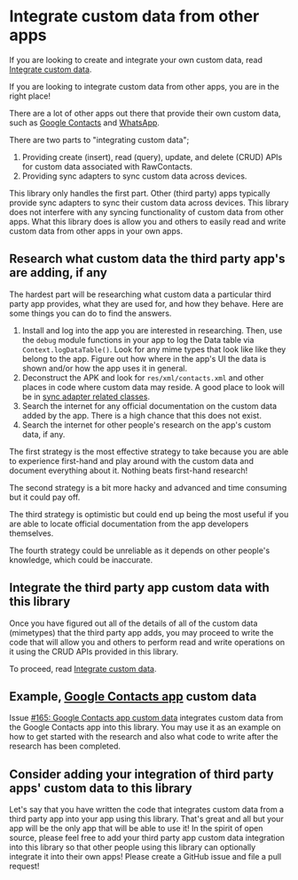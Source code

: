 # Integrate custom data from other apps

If you are looking to create and integrate your own custom data, read [Integrate custom data](/howto/integrate-custom-data.md).

If you are looking to integrate custom data from other apps, you are in the right place!

There are a lot of other apps out there that provide their own custom data, such as 
[Google Contacts][google-contacts] and [WhatsApp][whatsapp]. 

There are two parts to "integrating custom data";

1. Providing create (insert), read (query), update, and delete (CRUD) APIs for custom data
   associated with RawContacts.
2. Providing sync adapters to sync custom data across devices.

This library only handles the first part. Other (third party) apps typically provide sync adapters 
to sync their custom data across devices. This library does not interfere with any syncing 
functionality of custom data from other apps. What this library does is allow you and others to 
easily read and write custom data from other apps in your own apps.

## Research what custom data the third party app's are adding, if any

The hardest part will be researching what custom data a particular third party app provides, what 
they are used for, and how they behave. Here are some things you can do to find the answers.

1. Install and log into the app you are interested in researching. Then, use the `debug` module 
   functions in your app to log the Data table via `Context.logDataTable()`. Look for any mime types
   that look like like they belong to the app. Figure out how where in the app's UI the data is
   shown and/or how the app uses it in general.
2. Deconstruct the APK and look for `res/xml/contacts.xml` and other places in code where custom 
   data may reside. A good place to look will be in [sync adapter related classes][syncadapter].
3. Search the internet for any official documentation on the custom data added by the app. There is
   a high chance that this does not exist.
4. Search the internet for other people's research on the app's custom data, if any.

The first strategy is the most effective strategy to take because you are able to experience 
first-hand and play around with the custom data and document everything about it. Nothing beats 
first-hand research!

The second strategy is a bit more hacky and advanced and time consuming but it could pay off.

The third strategy is optimistic but could end up being the most useful if you are able to locate
official documentation from the app developers themselves.

The fourth strategy could be unreliable as it depends on other people's knowledge, which could be
inaccurate. 

## Integrate the third party app custom data with this library

Once you have figured out all of the details of all of the custom data (mimetypes) that the third
party app adds, you may proceed to write the code that will allow you and others to perform read
and write operations on it using the CRUD APIs provided in this library.

To proceed, read [Integrate custom data](/howto/integrate-custom-data.md).

## Example, [Google Contacts app][google-contacts] custom data

Issue [#165: Google Contacts app custom data](https://github.com/vestrel00/contacts-android/issues/165)
integrates custom data from the Google Contacts app into this library. You may use it as an example
on how to get started with the research and also what code to write after the research has been 
completed.

## Consider adding your integration of third party apps' custom data to this library

Let's say that you have written the code that integrates custom data from a third party app into 
your app using this library. That's great and all but your app will be the only app that will be 
able to use it! In the spirit of open source, please feel free to add your third party app custom 
data integration into this library so that other people using this library can optionally integrate 
it into their own apps! Please create a GitHub issue and file a pull request!

[google-contacts]: https://play.google.com/store/apps/details?id=com.google.android.contacts
[whatsapp]: https://play.google.com/store/apps/details?id=com.whatsapp
[syncadapter]: https://developer.android.com/training/sync-adapters/creating-sync-adapter